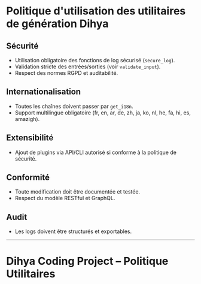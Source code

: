 # Politique d'utilisation des utilitaires de génération Dihya

## Sécurité
- Utilisation obligatoire des fonctions de log sécurisé (`secure_log`).
- Validation stricte des entrées/sorties (voir `validate_input`).
- Respect des normes RGPD et auditabilité.

## Internationalisation
- Toutes les chaînes doivent passer par `get_i18n`.
- Support multilingue obligatoire (fr, en, ar, de, zh, ja, ko, nl, he, fa, hi, es, amazigh).

## Extensibilité
- Ajout de plugins via API/CLI autorisé si conforme à la politique de sécurité.

## Conformité
- Toute modification doit être documentée et testée.
- Respect du modèle RESTful et GraphQL.

## Audit
- Les logs doivent être structurés et exportables.

---

# Dihya Coding Project – Politique Utilitaires

